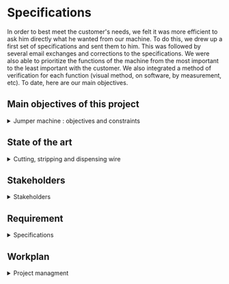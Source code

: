 # **Specifications**


In order to best meet the customer's needs, we felt it was more efficient to ask him directly what he wanted from our machine. To do this, we drew up a first set of specifications and sent them to him. This was followed by several email exchanges and corrections to the specifications. We were also able to prioritize the functions of the machine from the most important to the least important with the customer. We also integrated a method of verification for each function (visual method, on software, by measurement, etc). To date, here are our main objectives.

## **Main objectives of this project**
<details>
  <summary>Jumper machine : objectives and constraints</summary>

First of all, the machine must distribute rigid wire. It must therefore be fed with wire, tension the wire and make it circulate in the system. The tensioned wire must not deviate from its initial axis by more than 1 millimeter.

Then, the machine must cut the wire to the right length and in bizot (45 degree angle). The length of wire to be cut ranges from 5.08 to 50.8 mm with a pitch of 2.54 mm with a tolerance of 0.5 mm.

As for the removal of the sleeve, it must be done on the left and right parts of the cut wire on a length of 6.5 mm on each side with a tolerance of 0.5 mm. This step must be done with care in order not to damage the conductors. We have also thought of a sorting system in order to differentiate between the waste of the sleeve and the waste of the conductor wire.

![Operating mode of the machine](https://github.com/BenoitGI/Jumper-Machine-/blob/main/Sources/Images/Jumper%20Machine.jpg)

For the bending part of the machine, the edges of the wires must be bent at 90° with a tolerance of 5°, and above all they must not modify the initial geometry of the wire, that is to say that the wire must remain straight.

Then, for the operation of the machine, the customer would like it to be powered by different sources (nomadic mode, 12v DC) and to withstand the temperature conditions of a laboratory. Moreover, the machine must also respect a rate of 1 jumper in 10 seconds. It must be reliable, i.e. it must produce at least 10 jumpers in a row that comply with the specifications mentioned above. But the machine must also be dismountable and mountable with simple tools in one hour maximum.

As far as safety is concerned, the customer would like the machine to stop completely in less than one second with a simple manipulation. Also, if the instructions are not followed, the machine should not start. Moreover, during its operation no moving part of the system should be reachable by the user.

Finally, for the spatial dimensions, the system must not exceed the dimensions L50*W30*H30 cm and must not weigh more than 15 Kg.
 </details>
 
## **State of the art**
<details>
  <summary>Cutting, stripping and dispensing wire</summary>


Since a few decades, human beings have been using wires, especially jumpers, for electronic systems and often need to cut and strip them. That’s why they have created both wire cutter and wire stipper, then he wanted to do both those tasks with only one tool. Today, there are machines which can automatically cut and strip wires. They can either be big industrial machines or homemade ones depending on making rate, quantity, … It’s also possible for some machines to bend wires in order to make jumpers.


Using wire stipper or special blades can be considered as the main way to get stripped wires even though a carbon-dioxide laser is a good solution as well. However, a carbon-dioxide laser is very expensive thus outside the budget. The last solution to strip a wire we thought about consisted in using chemicals to dissolve the wire sleeve but we have quickly forgotten this solution because of its dangerousness.

About bending, there are many existing solutions and not only the basic one by using a plier but also, for example, an interesting and uncommon way with a hot wire. On the Internet, most bending machines work with a spinning part (linked to a stepper) and an offset axis.
			
A wire cutting machine “typically feeds the wire in on a reel, marks the wire using an inkjet or hot stamp printing mechanism, cuts the wire, and then coils the finished product on another reel or stacks it in a guide channel” [2].
A wire cutting/stripping machine usually has a rotating blade that follows the input cable and strips or cuts away the insulation.
However, such tools are expensive, and can’t be afforded by small workshops. For example, the Model WS-212 wire stripping machine by Bluerock Tools costs $ 1,299.00. Moreover the machine weighs 90 kilograms which is not convenient to be carried. The main issue with old wire cutting machines is the fact that they are not accurate or reliable. They tend to waste material which is an important issue when you are doing a project for the school of the environment.

Before the appearance of the first machines for cutting and stripping electrical wires, these tasks had to be done manually. Thanks to the particular shape of its blades, the "classic" cutting pliers can easily cut wires of various diameters.

![Cutting pliers](https://github.com/BenoitGI/Jumper-Machine-/blob/main/Sources/Images/Cutting_pliers.jpg)

For the stripping pliers, there are more or less sophisticated models. A calibrated wire stripper is very interesting for stripping small diameter wires, but its range of action is limited by its size. Indeed, the more it is possible to use it for different wires, the more it will be cumbersome. For this reason, it is sometimes interesting to have a second stripper at one's disposal to strip wires with a larger diameter.

![Pliers](https://github.com/BenoitGI/Jumper-Machine-/blob/main/Sources/Images/Pliers.jpg)


Stripping a wire is based on the principle of two blades that partially cut a sleeve that surrounds the electrical wires. Then pull to detach a piece of the sleeve. However, it may be interesting to be inspired by the principle of a foil cutter. That is to say, to have a device equipped with four rotating circular blades that can cut the sleeve around the wires completely.

![Wine foil cutter](https://github.com/BenoitGI/Jumper-Machine-/blob/main/Sources/Images/Wine_foil_cutter.jpg)


The use of blades to cut and strip wires is certainly the most common because of its simplicity, its low risk of injury but especially its very low cost compared to other devices. 


It is possible to perform these cutting and stripping tasks automatically with machines made by professionals [3] and usually sold at high prices. However, many individuals wish to have such machines to make their own jumpers. That's why there are DIY machines [4] with tutorials available online so you can make them yourself. All of these machines work in much the same way. The wire first passes through a tensioning system which also allows to straighten it. It’s then pulled by rollers which, according to their direction of rotation, make the wire advance or retreat. Finally, these machines use two V-shaped blades capable of cutting and stripping the wire. The whole thing is often managed by an Arduino type board that controls stepper motors. Finally, the use of such machines allows to cut and strip wires much faster than with pliers. It is especially possible to manufacture some of them for a lower cost.


V-blade technology is not the only technology that can be used for wire stripping. In fact, some individuals have already built their own machines and used a laser to strip the wires.


You might wonder why should a laser be considered for this purpose when the equipment is significantly more expensive than the competing methods?
The answer lies in its easy integration with electromechanical equipment, high controllability, non-contact process and no cutting force on the workpiece. Previous researches have proved that laser means has absolute advantages over traditional ways of mechanical wire stripping. [5]

![Laser stripping](https://github.com/BenoitGI/Jumper-Machine-/blob/main/Sources/Images/Laser_cutting.jpg)

Currently, carbon dioxide lasers are used on stripping machines because of their ability to selectively remove only the insulation without damaging the wire.
The absorption coefficient of non-metal material for this kind of laser wavelength is high and the absorption coefficient of metal material for this kind of laser wavelength is low, so the metal layer will not be damaged.
Laser wire stripping has been effectively applied as a production process in the aerospace, medical and data communications fields. There are specific advantages of using a laser over other methods but the emphasis varies from application to application.

Advantages : 
Selectively removes insulation with no conductor damage.
Near perfect process yield.
Lowest rework costs.
Provides excellent wire integrity, significantly increasing product life and reliability.
Can be automated, reducing labor costs.

Lasers have become valuable tools in manufacturing. Laser wire stripping is now performing production requirements very satisfactorily. The companies requiring wire stripping can now use lasers for this purpose and have various processes that cover all insulation materials presently in use.

Drawbacks :
High component costs.
If not fully automated, need for protection for users (closed carter and protective eyewear).
Need for a ventilation system to avoid accumulation of toxic fumes.


In the 2000s, NASA developed a manufacturing standard for wire stripping using chemical agents [6] . This method can only be used for single-conductor wires, but it is effective and allows a clean stripping without sleeve residues. However, the use of such chemical agents remains dangerous even if it seems to be possible to buy professional chemical pots [7] that enable the user to strip wires by using the method with chemical agents.

![Chemical stripping](https://github.com/BenoitGI/Jumper-Machine-/blob/main/Sources/Images/Chemical_stripping.jpg)


In order to bend the wires in the least complex way possible, one would simply use pliers to bend the stripped ends into the desired jumper shape. The disadvantage of this method is that it is not very fast, it can be a pain for smaller wires and it does not allow a good regularity of the jumper shape. On the other hand, it is possible to consider 3D printing a bending die allowing to deposit the wires according to the corresponding size, then to press on the edges in order to bend them. This method could also be semi-automated or even totally automated by considering two dies (female and male) that would perform the bending and would overcome some of the shortcomings of the entirely manual method.


The most commonly used solution for bending wires is to use a part controlled by a stepper motor and equipped with an eccentric and extruded cylinder. There are many machines with different designs. Indeed, some are arranged horizontally [8] and others vertically [9] . It does not seem that either of these operating modes offers any particular advantages. The majority of the machines only allow folding. However, there are some machines that are able to perform all three tasks at once [10] .

![Bending die](https://github.com/BenoitGI/Jumper-Machine-/blob/main/Sources/Images/Bending_die.jpg)

The last possible method is probably one of the least used, but it is quite possible to bend wires using an electrically heated wire [11] . It works in much the same way as the bending die, but the effort required to bend the wire is reduced. The main disadvantage of this technique is obviously the risk of burning.

[2] Wire Cutting Machines Information, para. 1, Globalspec, accessed 06/10/2022, website, https://www.globalspec.com/learnmore/manufacturing_process_equipment/machine_tools/wire_cutting_machi nes 
[3]Eraser’s catalog, p.15-29, accessed 06/11/2022, pdf document, https://www.eraser.com/pdf/Eraser_Catalog.pdf
[4] Wire cutter stripper machine DIY, Ivan Rodyk, accessed 06/11/2022, Youtube video, https://www.youtube.com/watch?v=mNCjpKPapnc&ab_channel=IvanRodyk
[5] Study on the optimal process parameters for stripping the X-ETFE insulation layer of aviation wires by a small semiconductor laser, Sage Journals, accessed 10/10/2022, Research Article, https://doi.org/10.1177/16878132221127592
[6] Wire Preparation Chemical Stripping, Nasa Workmanship Standard, accessed 06/11/2022, Research Article, https://workmanship.nasa.gov/lib/insp/2%20books/links/sections/104%20Chemical%20Stripping.html
[7] Chemical Wire Stripping, Eraser, accessed 06/11/2022, Website, https://www.eraser.com/products/wire-cable-strippers/chemical-wire-stripping/
[8] DIY Wire Bender ets wires all bend into shape, Steven Dufresne, Hackaday, accessed 06/11/2022, Blog, https://hackaday.com/2018/10/14/diy-wire-bender-gets-wires-all-bent-into-shape/
[9] Arduino wire bender probably won’t kill all humans, Kristina Panos, Hackaday, accessed 06/11/2022, Blog, https://hackaday.com/2019/09/28/arduino-wire-bender-probably-wont-kill-all-humans/
[10] Fully Automatic Wire Cutter Stripper Bender Machine YH-680Z, Kunshan Yuanhan Electronic Equipment, accessed 06/11/2022, Youtube video, https://www.youtube.com/watch?v=nUAdrEDehpE&ab_channel=KunshanYuanhanElectronicEquipment
[11] Bending materials with a simple hot wire forming tool, Mike Szczys, Hackaday, accessed 06/11/2022, Blog, https://hackaday.com/2013/02/28/bending-materials-with-a-simple-hot-wire-forming-tool/
 </details>
	
## **Stakeholders**
<details>
  <summary>Stakeholders</summary>
	
![Stakeholders of the jumper machine](https://github.com/BenoitGI/Jumper-Machine-/blob/main/Sources/Images/Stakeholders.jpg)
	
 </details>
 

## **Requirement**

<details>
  <summary>Specifications</summary>

![Requirements part 1](https://github.com/BenoitGI/Jumper-Machine-/blob/main/Sources/Images/Requirements1.jpg)
![Requirements part 2](https://github.com/BenoitGI/Jumper-Machine-/blob/main/Sources/Images/Requirements2.jpg)

 
 </details>
 
## **Workplan**
<details>
  <summary>Project managment</summary>

  From the beginning of the project, we had in mind to share the work between us by "Functional Block" of the project (cut, strip, fold, feed) to allow us to advance in parallel and thus to be more efficient. Moreover, our objective was to get as close as possible to the customer's expectations by regularly exchanging with him on our progress or our questions.
That's why the AGILE method seemed to be adapted in our case.


We are going to apply it by separating ourselves into two groups (2 and 3 people) who will each take care of one of the functional blocks during a design cycle and which will then be concluded by a customer feedback. Once this feedback is done, we start a new design cycle, either to make adjustments or to start a new functional block.
Moreover, this method offers us the advantage of being quite flexible because if we are short of time, we can decide to "amputate" the system of certain functions (the priorities having been defined with the customer).


As things stand now, and taking into account that we don't only have the PDP in our schedule. We hope to complete at least 2 cycles before we reach the phase where we will integrate all our functional blocks into the complete system (assembly phase).

![Agile cycle](https://github.com/BenoitGI/Jumper-Machine-/blob/main/Sources/Images/Agile.jpg)


Our goal is to send at least one email to the client every 2 weeks to allow him to be involved in our progress. 
For now, we have done all the preparatory phase to be able to divide the work and understand the ins and outs of the project. Now, we will split up and start the first Agile cycle in anticipation of a meeting with the client just before the Christmas vacations.


With regard to document management, we have a drive because the project is not subject to industrial confidentiality. And we have decided on a title nomenclature as follows:

	![Documents nomenclature](https://github.com/BenoitGI/Jumper-Machine-/blob/main/Sources/Images/Title.jpg)

Nevertheless, we make sure that the latest version of a document is on chamilo.

</details>
